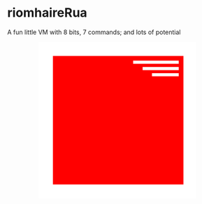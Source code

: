 # riomhaireRua
A fun little VM with 8 bits, 7 commands; and lots of potential

<p align="center">
    <img width="360" height="360" src="https://raw.githubusercontent.com/metasophiea/riomhaireRua/master/logo.png">
</p>